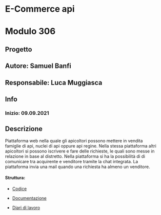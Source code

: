 # E-Commerce api
# Modulo 306
## Progetto

## Autore: Samuel Banfi
## Responsabile: Luca Muggiasca

## Info
### Inizio: 09.09.2021

## Descrizione
Piattaforma web nella quale gli apicoltori possono mettere in vendita famiglie di api, nuclei di api oppure api regine. Nella stessa piattaforma altri apicoltori si possono iscrivere e fare delle richieste, le quali sono messe in relazione in base al distretto. Nella piattaforma si ha la possibilità di di comunicare tra acquirente e venditore tramite la chat integrata. La piattaforma invia una mail quando una richiesta ha almeno un venditore.

#### Struttura:
- [Codice](src/)

- [Documentazione](Documenti/)

- [Diari di lavoro](Diari/)